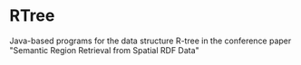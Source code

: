 # RTree
Java-based programs for the data structure R-tree in the conference paper "Semantic Region Retrieval from Spatial RDF Data"
